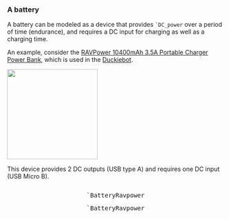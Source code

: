 
### A battery

A battery can be modeled as a device that provides <code class='mcdp_poset'>`DC_power</code>
over a period of time (endurance), and requires a DC input for charging as well as a charging time.


An example, consider the [RAVPower 10400mAh 3.5A Portable Charger Power Bank][ravpower_battery],
which is used in the [Duckiebot][duckiebot].

<img src='BatteryRavpower.jpg' style='width: 15em'/>


[ravpower_battery]: https://www.amazon.com/RAVPower-10400mAh-Portable-Technology-Black/dp/B00XC1WAQ6/
[duckiebot]: http://duckietown.mit.edu/


This device provides 2 DC outputs (USB type A) and requires
one DC input (USB Micro B).

<pre class='mcdp' id='BatteryRavpower' label='BatteryRavpower.mcdp'></pre>

<div style='text-align:center'>
    <pre class='ndp_graph_templatized'>`BatteryRavpower</pre>
    <pre class='ndp_graph_enclosed'>`BatteryRavpower</pre>
</div>

<!-- 

<pre class='ndp_graph_enclosed'>`BarrelCharger</pre>
<pre class='mcdp' id='BarrelCharger' label='BarrelCharger.mcdp'></pre>
 -->